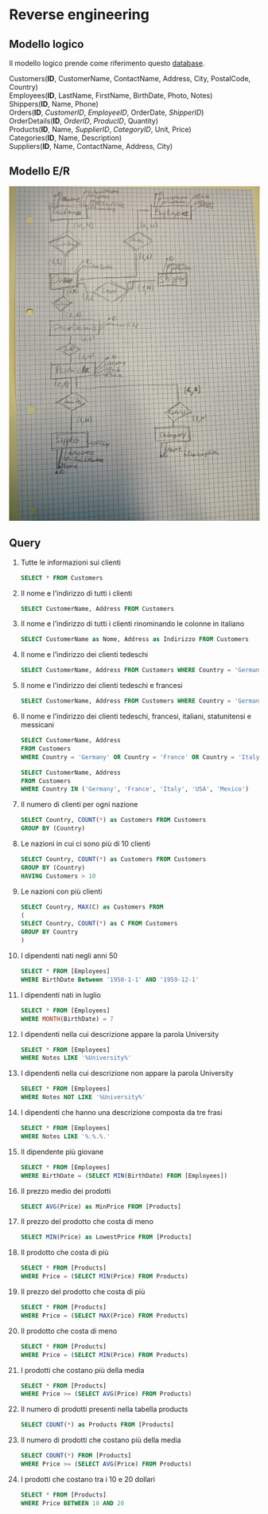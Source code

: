 # Reverse engineering
## Modello logico
Il modello logico prende come riferimento questo [database](https://www.w3schools.com/sql/trysql.asp?filename=trysql_select_all).

Customers(**ID**, CustomerName, ContactName, Address, City, PostalCode, Country)<br>
Employees(**ID**, LastName, FirstName, BirthDate, Photo, Notes)<br>
Shippers(**ID**, Name, Phone)<br>
Orders(**ID**, *CustomerID*, *EmployeeID*, OrderDate, *ShipperID*)<br>
OrderDetails(**ID**, *OrderID*, *ProducID*, Quantity)<br>
Products(**ID**, Name, *SupplierID*, *CategoryID*, Unit, Price)<br>
Categories(**ID**, Name, Description)<br>
Suppliers(**ID**, Name, ContactName, Address, City)

## Modello E/R
![Modello ER](../data/images/Esercizio5/ER.jpg)

## Query
1. Tutte le informazioni sui clienti
    ```sql
    SELECT * FROM Customers
    ```
2. Il nome e l'indirizzo di tutti i clienti
    ```sql
    SELECT CustomerName, Address FROM Customers
    ```
3. Il nome e l'indirizzo di tutti i clienti rinominando le colonne in italiano
    ```sql
    SELECT CustomerName as Nome, Address as Indirizzo FROM Customers
    ```
4. Il nome e l'indirizzo dei clienti tedeschi
    ```sql
    SELECT CustomerName, Address FROM Customers WHERE Country = 'Germany'
5. Il nome e l'indirizzo dei clienti tedeschi e francesi
    ```sql
    SELECT CustomerName, Address FROM Customers WHERE Country = 'Germany' OR Country = 'France'
    ```
6. Il nome e l'indirizzo dei clienti tedeschi, francesi, italiani, statunitensi e messicani
    ```sql
    SELECT CustomerName, Address
    FROM Customers
    WHERE Country = 'Germany' OR Country = 'France' OR Country = 'Italy' OR Country = 'USA' OR Country = 'Mexico'
    ```
     ```sql
    SELECT CustomerName, Address
    FROM Customers
    WHERE Country IN ('Germany', 'France', 'Italy', 'USA', 'Mexico')
    ```
7. Il numero di clienti per ogni nazione
    ```sql
    SELECT Country, COUNT(*) as Customers FROM Customers
    GROUP BY (Country)
    ```
8. Le nazioni in cui ci sono più di 10 clienti
    ```sql
    SELECT Country, COUNT(*) as Customers FROM Customers
    GROUP BY (Country)
    HAVING Customers > 10
    ``` 
9. Le nazioni con più clienti
    ```sql
    SELECT Country, MAX(C) as Customers FROM 
    (
    SELECT Country, COUNT(*) as C FROM Customers
    GROUP BY Country
    )
    ```

10. I dipendenti nati negli anni 50
    ```sql
    SELECT * FROM [Employees]
    WHERE BirthDate Between '1950-1-1' AND '1959-12-1'
    ```
11. I dipendenti nati in luglio
    ```sql
    SELECT * FROM [Employees]
    WHERE MONTH(BirthDate) = 7
    ```
12. I dipendenti nella cui descrizione appare la parola University
    ```sql
    SELECT * FROM [Employees]
    WHERE Notes LIKE '%University%'
    ```
13. I dipendenti nella cui descrizione non appare la parola University
    ```sql
    SELECT * FROM [Employees]
    WHERE Notes NOT LIKE '%University%'
    ```
14. I dipendenti che hanno una descrizione composta da tre frasi
    ```sql
    SELECT * FROM [Employees]
    WHERE Notes LIKE '%.%.%.'
    ```
15. Il dipendente più giovane
    ```sql
    SELECT * FROM [Employees]
    WHERE BirthDate = (SELECT MIN(BirthDate) FROM [Employees]) 
    ```

16. Il prezzo medio dei prodotti
    ```sql
    SELECT AVG(Price) as MinPrice FROM [Products]
    ```
17. Il prezzo del prodotto che costa di meno
    ```sql
    SELECT MIN(Price) as LowestPrice FROM [Products]
    ```
18. Il prodotto che costa di più
    ```sql
    SELECT * FROM [Products]
    WHERE Price = (SELECT MIN(Price) FROM Products)
    ```
19. Il prezzo del prodotto che costa di più
    ```sql
    SELECT * FROM [Products]
    WHERE Price = (SELECT MAX(Price) FROM Products)
    ```
20. Il prodotto che costa di meno
    ```sql
    SELECT * FROM [Products]
    WHERE Price = (SELECT MIN(Price) FROM Products)
    ```
21. I prodotti che costano più della media
    ```sql
    SELECT * FROM [Products]
    WHERE Price >= (SELECT AVG(Price) FROM Products)
    ```
22. Il numero di prodotti presenti nella tabella products
    ```sql
    SELECT COUNT(*) as Products FROM [Products]
    ```
23. Il numero di prodotti che costano più della media
    ```sql
    SELECT COUNT(*) FROM [Products]
    WHERE Price >= (SELECT AVG(Price) FROM Products)
    ```
24. I prodotti che costano tra i 10 e 20 dollari
    ```sql
    SELECT * FROM [Products]
    WHERE Price BETWEEN 10 AND 20
    ```